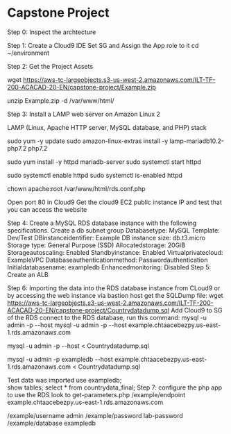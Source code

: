 # Capstone Project

Step 0:  Inspect the archtecture 



Step 1: Create a Cloud9 IDE
Set SG and Assign the App role to it
cd ~/environment


Step 2: Get the Project Assets 

wget https://aws-tc-largeobjects.s3-us-west-2.amazonaws.com/ILT-TF-200-ACACAD-20-EN/capstone-project/Example.zip

unzip Example.zip -d /var/www/html/

Step 3: Install a LAMP web server on Amazon Linux 2

LAMP (Linux, Apache HTTP server, MySQL database, and PHP) stack


sudo yum -y update
sudo amazon-linux-extras install -y lamp-mariadb10.2-php7.2 php7.2

sudo yum install -y httpd mariadb-server
sudo systemctl start httpd

sudo systemctl enable httpd
sudo systemctl is-enabled httpd


chown apache:root /var/www/html/rds.conf.php


Open port 80 in Cloud9
Get the cloud9 EC2 public instance IP and test that you can access the website 

Step 4: Create a MySQL RDS database instance 
with the following specifications.
Create a db subnet group 
Databasetype: MySQL
 Template: Dev/Test
 DBinstanceidentifier: Example
 DB instance size: db.t3.micro
 Storage type: General Purpose (SSD)
 Allocatedstorage: 20GiB
 Storageautoscaling: Enabled
 Standbyinstance: Enabled
 Virtualprivatecloud: ExampleVPC
 Databaseauthenticationmethod: Passwordauthentication 
 Initialdatabasename: exampledb
 Enhancedmonitoring: Disabled
Step 5: Create an ALB

 Step 6: Importing the data into the RDS database instance from CLoud9 or by accessing the web instance via bastion host
 get the SQLDump file:
 wget https://aws-tc-largeobjects.s3-us-west-2.amazonaws.com/ILT-TF-200-ACACAD-20-EN/capstone-project/Countrydatadump.sql
 Add Cloud9 to SG of the RDS 
 connect to the RDS database, run this command:
 mysql -u admin -p --host <rds-endpoint> 
 mysql -u admin -p --host example.chtaacebezpy.us-east-1.rds.amazonaws.com

 mysql -u admin -p --host <rds-endpoint> < Countrydatadump.sql     

mysql -u admin -p exampledb --host example.chtaacebezpy.us-east-1.rds.amazonaws.com  < Countrydatadump.sql       

Test data was imported 
use exampledb;	
show tables; 
select * from countrydata_final; 
Step 7: configure the php  app to use the RDS 
look to get-parameters.php 
/example/endpoint example.chtaacebezpy.us-east-1.rds.amazonaws.com

/example/username admin 
/example/password lab-password 
/example/database exampledb


